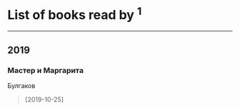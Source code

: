 # List of books read by [](https://plus.google.com/u/0/117968006138114353304/)<sup>1</sup>
---

## 2019

### Мастер и Маргарита
Булгаков
> [2019-10-25] 



